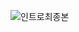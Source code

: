 
<!--
<img src="https://github.com/user-attachments/assets/0cd78741-8651-48e6-ab02-376db6daa02f" alt="Simulator Screen Recording - iPhone 15 Pro Max - 2024-07-12 at 20 07 43" style="width: 200px;">

<img src="https://github.com/user-attachments/assets/c8c6815a-b3e9-4a22-b77b-b9eef06dd61b" alt="Simulator Screen Recording - iPhone 15 Pro Max - 2024-07-12 at 20 07 43" style="width: 200px;"> |
:--------------:|
**1. 앱만들기 기초** |
-->


![인트로최종본](https://github.com/user-attachments/assets/f9829fa1-4447-4aa4-ba96-3cd03a77f42e)



